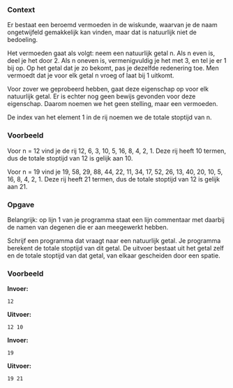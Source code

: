 ### Context

Er bestaat een beroemd vermoeden in de wiskunde, waarvan je de naam ongetwijfeld gemakkelijk kan vinden, maar dat is natuurlijk niet de bedoeling.

Het vermoeden gaat als volgt: neem een natuurlijk getal n. Als n even is, deel je het door 2. Als n oneven is, vermenigvuldig je het met 3, en tel je er 1 bij op. Op het getal dat je zo bekomt, pas je dezelfde redenering toe. Men vermoedt dat je voor elk getal n vroeg of laat bij 1 uitkomt.

Voor zover we geprobeerd hebben, gaat deze eigenschap op voor elk natuurlijk getal. Er is echter nog geen bewijs gevonden voor deze eigenschap. Daarom noemen we het geen stelling, maar een vermoeden.

De index van het element 1 in de rij noemen we de totale stoptijd van n.

### Voorbeeld
Voor n = 12 vind je de rij 12, 6, 3, 10, 5, 16, 8, 4, 2, 1. Deze rij heeft 10 termen, dus de totale stoptijd van 12 is gelijk aan 10.

Voor n = 19 vind je 19, 58, 29, 88, 44, 22, 11, 34, 17, 52, 26, 13, 40, 20, 10, 5, 16, 8, 4, 2, 1. Deze rij heeft 21 termen, dus de totale stoptijd van 12 is gelijk aan 21.

### Opgave
Belangrijk: op lijn 1 van je programma staat een lijn commentaar met daarbij de namen van degenen die er aan meegewerkt hebben.

Schrijf een programma dat vraagt naar een natuurlijk getal. Je programma berekent de totale stoptijd van dit getal. De uitvoer bestaat uit het getal zelf en de totale stoptijd van dat getal, van elkaar gescheiden door een spatie.

### Voorbeeld

**Invoer:**

    12

**Uitvoer:**

    12 10

**Invoer:**

    19

**Uitvoer:**

    19 21
